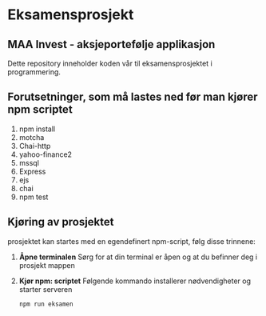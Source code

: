 # Eksamensprosjekt 

## MAA Invest - aksjeportefølje applikasjon

Dette repository inneholder koden vår til eksamensprosjektet i programmering.

## Forutsetninger, som må lastes ned før man kjører npm scriptet

1. npm install
2. motcha
3. Chai-http
4. yahoo-finance2
5. mssql
6. Express
7. ejs
8. chai
9. npm test

## Kjøring av prosjektet

prosjektet kan startes med en egendefinert npm-script, følg disse trinnene:

1. **Åpne terminalen**  Sørg for at din terminal er åpen og at du befinner deg i prosjekt mappen

2. **Kjør npm: scriptet** Følgende kommando installerer nødvendigheter og starter serveren 

    ```bash
    npm run eksamen
    ```
 



